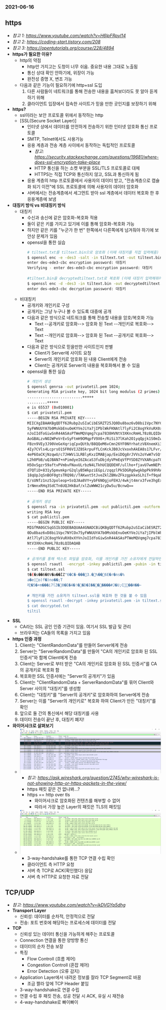 ### 2021-06-16

## https
- *참고 1: https://www.youtube.com/watch?v=H6lpFRpyl14*
- *참고 2: https://coding-start.tistory.com/208*
- *참고 3: https://opentutorials.org/course/228/4894*
- **https가 필요한 이유?**
    - http의 약점
        - http만 가지고는 도청이 너무 쉬움. 중요한 내용 그대로 노출됨
        - 통신 상대 확인 안하기에, 위장이 가능
        - 완전성 증명 X, 변조 가능
    - 다음과 같은 기능이 필요하기에 http+ssl 도입
        1. 다른 사람들이 네트워크를 통해 전송한 내용을 훔쳐보더라도 못 알아 듣게 하기 위해
        2. 클라이언트 입장에서 접속한 사이트가 믿을 만한 곳인지를 보장하기 위해
- **https?**
    - ssl이라는 보안 프로토콜 위에서 동작하는 http 
    - [SSL(Secure Socket Layer)]
        - 인터넷 상에서 데이터를 안전하게 전송하기 위한 인터넷 암호화 통신 프로토콜
        - SMTP, Telnet에서도 사용가능
        - 응용 계층과 전송 계층 사이에서 동작하는 독립적인 프로토콜
            - *참고: https://security.stackexchange.com/questions/19681/where-does-ssl-encryption-take-place*
            - HTTP 통신을 하는 소켓 부분을 SSL/TLS 프로토콜로 대체
            - HTTPS는 직접 TCP와 통신하지 않고, SSL과 통신하게 됨
        - 응용 계층의 http 프로토콜에서 사용자의 데이터 받고, "전송계층으로 캡슐화 되기 이전"에 SSL 프로토콜에 의해 사용자의 데이터 암호화
        - 서버에서는 전송계층에서 세그먼트 받아 ssl 계층에서 데이터 복호화 한 후 응용계층에 보냄
- **대칭키 방식 vs 비대칭키 방식**
    - 대칭키
        - 수신과 송신에 같은 암호화-복호화 적용
        - 둘이 같은 키를 가지고 있기에 이를 통해 암호화-복호화 가능
        - 하지만 같은 키를 "누군가 한 번" 한쪽에서 다른쪽에게 넘겨줘야 하기에 보안상 문제가 있음
        - openssl을 통한 실습
            ```bash 
            # tiltext.txt를 tiltext.bin으로 암호화 (이때 대칭키를 직접 입력해줌)
            $ openssl enc -e -des3 -salt -in tiltext.txt -out tiltext.bin
            enter des-ede3-cbc encryption password: 대칭키
            Verifying - enter des-ede3-cbc encryption password: 대칭키
            
            #tiltext.bin을 decryptedtiltext.txt로 복호화 (이때 대칭키 입력해줘야함)
            $ openssl enc -d -des3 -in tiltext.bin -out decryptedtiltext.txt;
            enter des-ede3-cbc decryption password: 대칭키
            ```
    - 비대칭키
        - 공개키와 개인키로 구성
        - 공개키는 그냥 누구나 볼 수 있도록 대중에 공개
        - 다음과 같은 방식으로 네트워크를 통해 전송할 내용을 암호/복호화 가능
            - Text --공개키로 암호화--> 암호화 된 Text --개인키로 복호화--> Text
            - Text --개인키로 암호화--> 암호화 된 Text --공개키로 복호화--> Text
        - 다음과 같은 방식으로 믿을만한 사이트인지 판별
            - Client가 Server에 사이트 요청
            - Server의 개인키로 암호화 된 내용 Client에게 전송
            - Client는 공개키로 Server의 내용을 복호화해서 볼 수 있음
        - openssl을 통한 실습
            ```bash
            # 개인키 생성
            $ openssl genrsa -out privatetil.pem 1024;
            Generating RSA private key, 1024 bit long modulus (2 primes)
            .........................+++++
            .........+++++
            e is 65537 (0x010001)
            $ cat privatetil.pem
            -----BEGIN RSA PRIVATE KEY-----
            MIICXgIBAAKBgQDTf62Rubp2uSIaCibESRZT25JQ0Du8baz6vD8bi1Vpc7NYCOx7
            5yFWNUUYA7b0MskbEnuOeKYVeJiYa7jIPblWkFKNAtl7lyFi2C8ogYkVuRX0xXYV
            nJoIIdfoGiwSnR44ASAsPTWeMQVqmg7cpa7838HVNtV3XKncRmHL78z8LQIDAQAB
            AoGBALzvNO2WPeVrEvSyFtmH9OMqpfV9X6+/RiSi37lKah2O1yqQpjk1S0mIwtVm
            FBzn9VEy3J90VeGeXqriqCpxQUtb/B8QQeM6vCmn26YF0NYrhatzV8XnemXi3ak9
            4Iy7CVls4LcprsO1SFR6VIJZ8SkrpuFfLCnKckJB0JcVxoxhAkEA8s17LFvr/oCr
            4eP6OaCKjNzqwU/c7JHWVi1LRBlyKxzIMABjap/EeiDQg8rJVVs2oYwW7vSQfjPy
            L2h0PbB/uQJBAN7+nPimdyeI6ZAcaS3fuDbjdyVPmEqVfPYSD8ZYVXARcpaT0GK5
            H5OxSgzr59aftvPVmbvFNavULrbzN4LTkhUCQQDEHF/ullho+fjavU7wmNEPsagT
            d7QTiD+831y5pmvmkprG2qlyB5WkpziEGpi/zqqzlPk5DGRg6wgkbpPk99hRAkEA
            18qUpJqSnBOF0gtsTRQ98//TAKwxt5tJveZklZBNvZFkzgpkkeSLhiT+f9qaE7uj
            E/sUNfz1nz5Jpoleop+SsQJAa8VY+ybF6NOgjoFEHJ/4wkjt4mrx3fve3hgExYjT
            IrNmnxRHq3SdCTn6UQJHkBaf/xlZuWWW21cyDw5u/BcnwQ==
            -----END RSA PRIVATE KEY-----
            
            # 공개키 생성
            $ openssl rsa -in privatetil.pem -out publictil.pem -outform PEM -pubout;
            writing RSA key
            $ cat publictil.pem
            -----BEGIN PUBLIC KEY-----
            MIGfMA0GCSqGSIb3DQEBAQUAA4GNADCBiQKBgQDTf62Rubp2uSIaCibESRZT25JQ
            0Du8baz6vD8bi1Vpc7NYCOx75yFWNUUYA7b0MskbEnuOeKYVeJiYa7jIPblWkFKN
            Atl7lyFi2C8ogYkVuRX0xXYVnJoIIdfoGiwSnR44ASAsPTWeMQVqmg7cpa7838HV
            NtV3XKncRmHL78z8LQIDAQAB
            -----END PUBLIC KEY-----
            
            # 공개키를 통해 텍스트 파일을 암호화, 이를 개인키를 가진 소유자에게 전달하면 됨
            $ openssl rsautl  -encrypt -inkey publictil.pem -pubin -in tiltext.txt -out tiltext.ssl;
            $ cat tiltext.ssl
            t�(�s��6�0V�a��İZ"6�C�-���3.�%��6E�r�ns�%
            a�e|o)f�)no��;T
            咜�5�+m���i7ΐZ�0�E�݌�!�4�D�I���֖����#J�U;C��H��~
            
            # 개인키를 가진 소유자가 tiltext.ssl을 복호하 한 것을 볼 수 있음
            $ openssl rsautl -decrypt -inkey privatetil.pem -in tiltext.ssl -out decrypted.txt;
            $ cat decrypted.txt
            tiltil
            ```
- **SSL**
    - CA라는 SSL 공인 인증 기관이 있음. 여기서 SSL 발급 및 관리
    - 브라우저는 CA들의 목록을 가지고 있음
- **https 인증 과정**
    1. Client는 "ClientRandomData"를 만들어 Server에게 전송
    2. Server는 "ServerRandomData"를 만들어 "CA의 개인키로 암호화 된 SSL 인증서"와 함께 Client에게 전송
    3. Client는 Server로 부터 받은 "CA의 개인키로 암호화 된 SSL 인증서"를 CA의 공개키로 복호화 함
    4. 복호화한 SSL 인증서에는 "Server의 공개키"가 있음
    5. Client는 "ClientRandomData + ServerRandomData"를 묶어 Client와 Server 사이의 "대칭키"를 생성함
    6. Client는 "대칭키"를 "Server의 공개키"로 암호화하여 Server에게 전송
    7. Server는 이를 "Server의 개인키로" 복호화 하여 Client가 만든 "대칭키"를 확인
    8. 앞으로 둘 간의 통신에서 해당 대칭키를 사용
    9. 데이터 전송이 끝난 후, 대칭키 폐지!
- **와이어샤크로 살펴보기**
    - ![](../image/2021-06-16-https-on.PNG)
        - *참고: https://ask.wireshark.org/question/2745/why-wireshark-is-not-showing-http-or-https-packets-in-the-view/*
        - https 패킷 같은 건 없나봐...?
        - https == http over tls
            - 와이어샤크로 암호화된 컨텐츠를 해부할 수 없어 
            - 따라서 가장 높은 Layer의 패킷은 TLS의 패킷임
    - ![](../image/2021-06-16-http-only.PNG)
        - 3-way-handshake를 통한 TCP 연결 수립 확인
        - 클라이언트 측 HTTP 요청
        - 서버 측 TCP로 ACK(확인했다) 응답
        - 서버 측 HTTP로 요청한 자료 전달

## TCP/UDP
- *참고: https://www.youtube.com/watch?v=ikDVGYp5dhg*
- **Transport Layer**
    - 신뢰성: 데이터를 순차적, 안정적으로 전달
    - 전송: 포트 번호에 해당하는 프로세스에 데이터를 전달
- **TCP**
    - 신뢰성 있는 데이터 통신을 가능하게 해주는 프로토콜
    - Connection 연결을 통한 양방향 통신
    - 데이터의 순차 전송 보장
    - 특징
        - Flow Controll (흐름 제어)
        - Congestion Controll (혼잡 제어)
        - Error Detection (오류 감지)
    - Application Layer에서 내려온 정보를 잘라 TCP Segment로 바꿈
        - 조금 짤라 앞에 TCP Header 붙임
    - 3-way-handshake로 연결 수립
    - 연결 수립 후 패킷 전송, 성공 전달 시 ACK, 유실 시 재전송
    - 4-way-handshake로 빠이빠이
